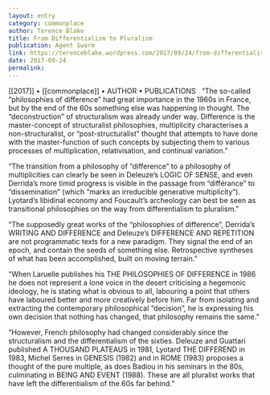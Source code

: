 ```yaml
---
layout: entry
category: commonplace
author: Terence Blake
title: From Differentialism to Pluralism
publication: Agent Swarm
link: https://terenceblake.wordpress.com/2017/09/24/from-differentialism-to-pluralism/
date: 2017-09-24
permalink: 
---
```


[[2017]] • [[commonplace]] • AUTHOR • PUBLICATIONS 
 
“The so-called “philosophies of difference” had great importance in the 1960s in France, but by the end of the 60s something else was happening in thought. The “deconstruction” of structuralism was already under way. Difference is the master-concept of structuralist philosophies, multiplicity characterises a non-structuralist, or “post-structuralist” thought that attempts to have done with the master-function of such concepts by subjecting them to various processes of multiplication, relativisation, and continual variation.”

“The transition from a philosophy of “difference” to a philosophy of multiplicities can clearly be seen in Deleuze’s LOGIC OF SENSE, and even Derrida’s more timid progress is visible in the passage from “différance” to “dissemination” (which “marks an irreducible generative multiplicity”). Lyotard’s libidinal economy and Foucault’s archeology can best be seen as transitional philosophies on the way from differentialism to pluralism.”

“The supposedly great works of the “philosophies of difference”, Derrida’s WRITING AND DIFFERENCE and Deleuze’s DIFFERENCE AND REPETITION are not programmatic texts for a new paradigm. They signal the end of an epoch, and contain the seeds of something else. Retrospective syntheses of what has been accomplished, built on moving terrain.”

“When Laruelle publishes his THE PHILOSOPHIES OF DIFFERENCE in 1986 he does not represent a lone voice in the desert criticising a hegemonic ideology, he is stating what is obvious to all, labouring a point that others have laboured better and more creatively before him. Far from isolating and extracting the contemporary philosophical “decision”, he is expressing his own decision that nothing has changed, that philosophy remains the same.”

“However, French philosophy had changed considerably since the structuralism and the differentialism of the sixties. Deleuze and Guattari published A THOUSAND PLATEAUS in 1981, Lyotard THE DIFFEREND in 1983, Michel Serres in GENESIS (1982) and in ROME (1983) proposes a thought of the pure multiple, as does Badiou in his seminars in the 80s, culminating in BEING AND EVENT (1988). These are all pluralist works that have left the differentialism of the 60s far behind.”

